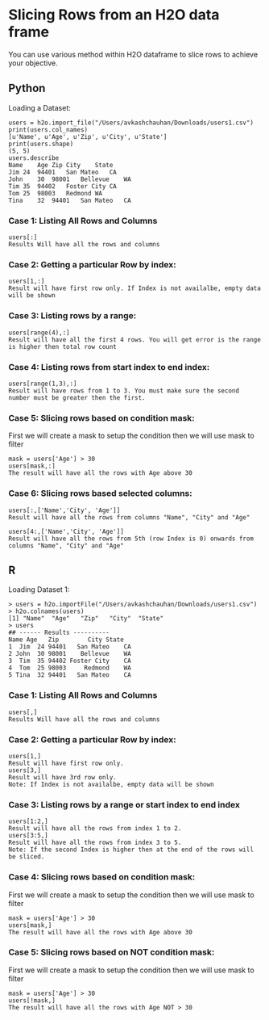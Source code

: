 # Slicing Rows from an H2O data frame #
You can use various method within H2O dataframe to slice rows to achieve your objective.

## Python ##
Loading a Dataset:
```
users = h2o.import_file("/Users/avkashchauhan/Downloads/users1.csv")
print(users.col_names)
[u'Name', u'Age', u'Zip', u'City', u'State']
print(users.shape)
(5, 5)
users.describe
Name	Age	Zip	City	State
Jim	24	94401	San Mateo	CA
John	30	98001	Bellevue	WA
Tim	35	94402	Foster City	CA
Tom	25	98003	Redmond	WA
Tina	32	94401	San Mateo	CA
```
### Case 1: Listing All Rows and Columns ###
```
users[:]
Results Will have all the rows and columns
```
### Case 2: Getting a particular Row by index: ###
```
users[1,:]
Result will have first row only. If Index is not availalbe, empty data will be shown
```
### Case 3: Listing rows by a range: ###
```
users[range(4),:]
Result will have all the first 4 rows. You will get error is the range is higher then total row count
```
### Case 4: Listing rows from start index to end index: ###
```
users[range(1,3),:]
Result will have rows from 1 to 3. You must make sure the second number must be greater then the first.
```
### Case 5: Slicing rows based on condition mask: ###
First we will create a mask to setup the condition then we will use mask to filter
```
mask = users['Age'] > 30
users[mask,:]
The result will have all the rows with Age above 30
```
### Case 6: Slicing rows based selected columns: ###
```
users[:,['Name','City', 'Age']]
Result will have all the rows from columns "Name", "City" and "Age"

users[4:,['Name','City', 'Age']]
Result will have all the rows from 5th (row Index is 0) onwards from columns "Name", "City" and "Age"
```
## R ##

Loading Dataset 1:
```
> users = h2o.importFile("/Users/avkashchauhan/Downloads/users1.csv")
> h2o.colnames(users)
[1] "Name"  "Age"   "Zip"   "City"  "State"
> users
## ------ Results ----------
Name Age   Zip        City State
1  Jim  24 94401   San Mateo    CA
2 John  30 98001    Bellevue    WA
3  Tim  35 94402 Foster City    CA
4  Tom  25 98003     Redmond    WA
5 Tina  32 94401   San Mateo    CA
```

### Case 1: Listing All Rows and Columns ###
```
users[,]
Results Will have all the rows and columns
```
### Case 2: Getting a particular Row by index: ###
```
users[1,]
Result will have first row only. 
users[3,]
Result will have 3rd row only. 
Note: If Index is not availalbe, empty data will be shown

```
### Case 3: Listing rows by a range or start index to end index ###
```
users[1:2,]
Result will have all the rows from index 1 to 2. 
users[3:5,]
Result will have all the rows from index 3 to 5. 
Note: If the second Index is higher then at the end of the rows will be sliced.
```
### Case 4: Slicing rows based on condition mask: ###
First we will create a mask to setup the condition then we will use mask to filter
```
mask = users['Age'] > 30
users[mask,]
The result will have all the rows with Age above 30
```
### Case 5: Slicing rows based on NOT condition mask: ###
First we will create a mask to setup the condition then we will use mask to filter
```
mask = users['Age'] > 30
users[!mask,]
The result will have all the rows with Age NOT > 30
```
